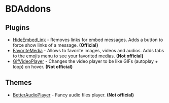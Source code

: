 # BDAddons

## Plugins
 - [HideEmbedLink](https://github.com/Dastan21/BDAddons/blob/main/plugins/HideEmbedLink) - Removes links for embed messages. Adds a button to force show links of a message. **(Official)**
 - [FavoriteMedia](https://github.com/Dastan21/BDAddons/blob/main/plugins/FavoriteMedia) - Allows to favorite images, videos and audios. Adds tabs to the emojis menu to see your favorited medias. **(Not official)**
 - [GifVideoPlayer](https://github.com/Dastan21/BDAddons/blob/main/plugins/GifVideoPlayer) - Changes the video player to be like GIFs (autoplay + loop) on hover. **(Not official)**

## Themes
 - [BetterAudioPlayer](https://github.com/Dastan21/BDAddons/blob/main/themes/BetterAudioPlayer) - Fancy audio files player. **(Not official)**
